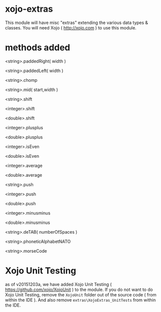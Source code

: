# xojo-extras
This module will have misc "extras" extending the various data types &amp; classes.  You will need Xojo ( http://xojo.com ) to use this module.

# methods added
&lt;string&gt;.paddedRight( width )

&lt;string&gt;.paddedLeft( width )

&lt;string&gt;.chomp

&lt;string&gt;.mid( start,width )

&lt;string&gt;.shift

&lt;integer&gt;.shift

&lt;double&gt;.shift

&lt;integer&gt;.plusplus

&lt;double&gt;.plusplus

&lt;integer&gt;.isEven

&lt;double&gt;.isEven

&lt;integer&gt;.average

&lt;double&gt;.average

&lt;string&gt;.push

&lt;integer&gt;.push

&lt;double&gt;.push

&lt;integer&gt;.minusminus

&lt;double&gt;.minusminus

&lt;string&gt;.deTAB( numberOfSpaces )

&lt;string&gt;.phoneticAlphabetNATO

&lt;string&gt;.morseCode


# Xojo Unit Testing
as of v20151203a, we have added Xojo Unit Testing ( https://github.com/xojo/XojoUnit ) to the module.  If you do not want to do Xojo Unit Testing, remove the `XojoUnit` folder out of the source code ( from within the IDE ). And also remove `extras\XojoExtras_UnitTests` from within the IDE.
